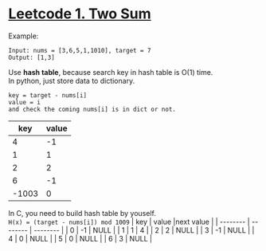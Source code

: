 # [Leetcode 1. Two Sum](https://leetcode.com/problems/two-sum/)

Example:
```
Input: nums = [3,6,5,1,1010], target = 7
Output: [1,3]
```
Use **hash table**, because search key in hash table is O(1) time.  
In python, just store data to dictionary. 
```
key = target - nums[i]  
value = i
and check the coming nums[i] is in dict or not.
```
| key | value |
| -------- | -------- | 
| 4     |  -1    |  
| 1     |  1    |  
| 2     |  2    |  
| 6     |  -1    |  
| -1003     |  0    |   

In C, you need to build hash table by youself.  
`H(x) = (target - nums[i]) mod 1009`
| key | value |next value |
| -------- | -------- | -------- | 
| 0     |  -1    |    NULL    | 
| 1     |  1    |   4    | 
| 2     |  2    |   NULL    |
| 3     |  -1    |   NULL    |
| 4     |  0    |   NULL    |
| 5     |  0    |   NULL    |
| 6     |  3    |   NULL    |
